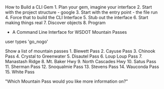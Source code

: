 How to Build a CLI Gem
    1. Plan your gem, imagine your interface
    2. Start with the project structure - google
    3. Start with the entry point - the file run
    4. Force that to build the CLI Interface
    5. Stub out the interface
    6. Start making things real
    7. Discover objects
    8. Program


- A Command Line Interface for WSDOT Mountain Passes

user types 'go_nogo'

Show a list of mountain passes
    1. Blewett Pass
    2. Cayuse Pass
    3. Chinook Pass
    4. Crystal to Greenwater
    5. Disautel Pass
    6. Loup Loup Pass
    7. Manastash Ridge
    8. Mt. Baker Hwy
    9. North Cascades Hwy
    10. Satus Pass
    11. Sherman Pass
    12. Snoqualmie Pass
    13. Stevens Pass
    14. Wauconda Pass
    15. White Pass

"Which Mountain Pass would you like more information on?"